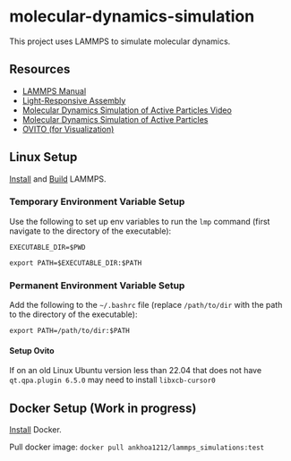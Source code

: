# molecular-dynamics-simulation
This project uses LAMMPS to simulate molecular dynamics.

## Resources
- [LAMMPS Manual](https://docs.lammps.org/Manual.html)
- [Light-Responsive Assembly](https://pubs.acs.org/doi/10.1021/acs.jpcb.4c02301)
- [Molecular Dynamics Simulation of Active Particles Video](https://pubs.acs.org/doi/10.1021/acs.jpcb.4c02301)
- [Molecular Dynamics Simulation of Active Particles](https://arxiv.org/abs/2102.10399)
- [OVITO (for Visualization)](https://www.ovito.org/)

## Linux Setup
[Install](https://docs.lammps.org/Install.html) and [Build](https://docs.lammps.org/Build.html) LAMMPS.

### Temporary Environment Variable Setup
Use the following to set up env variables to run the ```lmp``` command (first navigate to the directory of the executable):

```EXECUTABLE_DIR=$PWD```

```export PATH=$EXECUTABLE_DIR:$PATH```

### Permanent Environment Variable Setup
Add the following to the ```~/.bashrc``` file (replace ```/path/to/dir``` with the path to the directory of the executable):

```export PATH=/path/to/dir:$PATH```

#### Setup Ovito

If on an old Linux Ubuntu version less than 22.04 that does not have ```qt.qpa.plugin 6.5.0``` may need to install ```libxcb-cursor0```

## Docker Setup (Work in progress)
[Install](https://www.docker.com/get-started/) Docker.

Pull docker image:
```docker pull ankhoa1212/lammps_simulations:test ```
